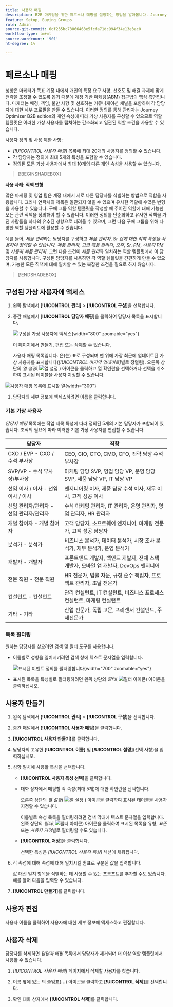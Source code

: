 ```yaml
---
title: 사용자 매핑
description: B2B 마케팅을 위한 페르소나 매핑을 설정하는 방법을 알아봅니다. Journey Optimizer B2B edition의 개인 속성을 매핑하여 역할 템플릿을 만들고 구매 그룹 타깃팅을 최적화합니다.
feature: Setup, Buying Groups
role: Admin
source-git-commit: 6df235bc73066463e5fcfa71dc994f34e13e3ac0
workflow-type: tm+mt
source-wordcount: '901'
ht-degree: 1%

---
```


# 페르소나 매핑

성향은 마케터가 목표 계정 내에서 개인의 특정 요구 사항, 선호도 및 해결 과제에 맞게 전략을 조정할 수 있도록 돕기 때문에 계정 기반 마케팅(ABM) 접근법의 핵심 측면입니다. 마케터는 배경, 책임, 불만 사항 및 선호하는 커뮤니케이션 채널을 포함하여 각 담당자에 대한 세부 프로필을 만들 수 있습니다. 이러한 정의를 통해 관리자는 Journey Optimizer B2B edition의 개인 속성에 따라 가상 사용자를 구성할 수 있으므로 역할 템플릿은 이러한 가상 사용자를 캡처하는 간소화되고 일관된 역할 조건을 사용할 수 있습니다.

<!-- Currently there is no insight into what persona goes into what role. With buying group agent, when asked questions about, what should be the size of the buying group, what persona should be in that buying group, what role do they play, etc, then agent will analyze all the data, (opportunity data, engagement data, sales conversation, etc) and informs the user that the buying group needs 7 persona, e.g.CMO, VP of marketing, marketing leader, Marketing ops, etc. 

Then based on what agent informed, users can create a template with those personas. -->
사용자 정의 및 사용 제한 사항:

* _[!UICONTROL 사용자 매핑]_ 목록에 최대 20개의 사용자를 정의할 수 있습니다.
* 각 담당자는 정의에 최대 5개의 특성을 포함할 수 있습니다.
* 정의된 모든 가상 사용자에서 최대 10개의 다른 개인 속성을 사용할 수 있습니다.

>[!BEGINSHADEBOX]

**사용 사례: 직책 변형**

많은 마케팅 및 영업 팀은 계정 내에서 서로 다른 담당자를 식별하는 방법으로 직함을 사용합니다. 그러나 연락처의 제목은 일관되지 않을 수 있으며 유사한 역할에 수많은 변형을 사용할 수 있습니다. 구매 그룹 역할 템플릿을 작성할 때 주어진 역할에 대해 가능한 모든 관련 직책을 정의해야 할 수 있습니다. 이러한 정의를 단순화하고 유사한 직책을 가진 사람들을 하나의 유추된 성향으로 데려올 수 있으며, 그런 다음 구매 그룹을 위해 다양한 역할 템플리트에 활용할 수 있습니다.

예를 들어, _제품 관리_&#x200B;라는 담당자를 구성하고 _제품 관리자_, _Sr 값에 대한 직책 특성을 사용하여 정의할 수 있습니다. 제품 관리자_, _고급 제품 관리자_, _오후_, _Sr. PM_, _사용자 PM_ 및 _사용자 제품 관리자_. 그런 다음 조건이 _제품 관리_&#x200B;와 일치하는 역할 템플릿에서 이 담당자를 사용합니다. 구성된 담당자를 사용하면 각 역할 템플릿을 간편하게 만들 수 있으며, 가능한 모든 직책에 대해 일치할 수 있는 복잡한 조건을 필요로 하지 않습니다.

>[!ENDSHADEBOX]

## 구성된 가상 사용자에 액세스

1. 왼쪽 탐색에서 **[!UICONTROL 관리]** > **[!UICONTROL 구성]**&#x200B;을 선택합니다.

1. 중간 패널에서 **[!UICONTROL 담당자 매핑]**&#x200B;을 클릭하여 담당자 목록을 표시합니다.

   ![구성된 가상 사용자에 액세스](./assets/configuration-engagement-scoring-list.png){width="800" zoomable="yes"}

   이 페이지에서 [만들기](#create-an-engagement-score-model), [편집](#change-the-engagement-weighting-settings) 또는 [삭제](#delete-a-persona)할 수 있습니다.

   사용자 매핑 목록입니다. 은(는) 표로 구성되며 맨 위에 가장 최근에 업데이트된 가상 사용자를 표시합니다(_[!UICONTROL 마지막 업데이트]_&#x200B;별로 정렬됨). 오른쪽 상단의 _열 설정_( ![열 설정](../assets/do-not-localize/icon-column-settings.svg) ) 아이콘을 클릭하고 열 확인란을 선택하거나 선택을 취소하여 표시된 테이블을 사용자 지정할 수 있습니다.

![사용자 매핑 목록에 표시할 열](./assets/configuration-engagement-scoring-list-columns.png){width="300"}

1. 담당자의 세부 정보에 액세스하려면 이름을 클릭합니다.

### 기본 가상 사용자

_담당자 매핑_ 목록에는 작업 제목 특성에 따라 정의된 5개의 기본 담당자가 포함되어 있습니다. 조직의 필요에 따라 이러한 기본 가상 사용자를 편집할 수 있습니다.

| 담당자 | 직함 |
| ------- | ---------- |
| CXO / EVP - CXO / 수석 부사장 | CEO, CIO, CTO, CMO, CFO, 전략 담당 수석 부사장 |
| SVP/VP - 수석 부사장/부사장 | 마케팅 담당 SVP, 영업 담당 VP, 운영 담당 SVP, 제품 담당 VP, IT 담당 VP |
| 선임 이사 / 이사 - 선임 이사 / 이사 | 엔지니어링 이사, 제품 담당 수석 이사, 재무 이사, 고객 성공 이사 |
| 선임 관리자/관리자 - 선임 관리자/관리자 | 수석 마케팅 관리자, IT 관리자, 운영 관리자, 영업 관리자, HR 관리자 |
| 개별 참여자 - 개별 참여자 | 고객 담당자, 소프트웨어 엔지니어, 마케팅 전문가, 고객 성공 담당자 |
| 분석가 - 분석가 | 비즈니스 분석가, 데이터 분석가, 시장 조사 분석가, 재무 분석가, 운영 분석가 |
| 개발자 - 개발자 | 프론트엔드 개발자, 백엔드 개발자, 전체 스택 개발자, 모바일 앱 개발자, DevOps 엔지니어 |
| 전문 직원 - 전문 직원 | HR 전문가, 법률 자문, 규정 준수 책임자, 프로젝트 관리자, 조달 전문가 |
| 컨설턴트 - 컨설턴트 | 관리 컨설턴트, IT 컨설턴트, 비즈니스 프로세스 컨설턴트, 마케팅 컨설턴트 |
| 기타 - 기타 | 산업 전문가, 독립 고문, 프리랜서 컨설턴트, 주제전문가 |

### 목록 필터링

원하는 담당자를 찾으려면 검색 및 필터 도구를 사용합니다.

* 이름별로 성향을 일치시키려면 검색 창에 텍스트 문자열을 입력합니다.

  ![표시된 이벤트 정의를 필터링합니다](./assets/configuration-events-defs-list-filtered.png){width="700" zoomable="yes"}

* 표시된 목록을 특성별로 필터링하려면 왼쪽 상단의 _필터_( ![필터 아이콘](../assets/do-not-localize/icon-filter.svg)) 아이콘을 클릭하십시오.

## 사용자 만들기

1. 왼쪽 탐색에서 **[!UICONTROL 관리]** > **[!UICONTROL 구성]**&#x200B;을 선택합니다.

1. 중간 패널에서 **[!UICONTROL 사용자 매핑]**&#x200B;을 클릭합니다.

1. **[!UICONTROL 사용자 만들기]**&#x200B;를 클릭합니다.

1. 담당자의 고유한 **[!UICONTROL 이름]** 및 **[!UICONTROL 설명]**(선택 사항)을 입력하십시오.

1. 성향 일치에 사용할 특성을 선택합니다.

   * **[!UICONTROL 사용자 특성 선택]**&#x200B;을 클릭합니다.

   * 대화 상자에서 매핑할 각 속성(최대 5개)에 대한 확인란을 선택합니다.

     오른쪽 상단의 _열 설정_( ![열 설정](../assets/do-not-localize/icon-column-settings.svg) ) 아이콘을 클릭하여 표시된 테이블을 사용자 지정할 수 있습니다.

     이름별로 속성 목록을 필터링하려면 검색 막대에 텍스트 문자열을 입력합니다. 왼쪽 상단의 _필터_( ![필터 아이콘](../assets/do-not-localize/icon-filter.svg)) 아이콘을 클릭하여 표시된 목록을 유형, _표준_ 또는 _사용자 지정_&#x200B;별로 필터링할 수도 있습니다.

   * **[!UICONTROL 저장]**&#x200B;을 클릭합니다.

     선택한 특성은 _[!UICONTROL 사용자 특성]_ 섹션에 채워집니다.

1. 각 속성에 대해 속성에 대해 일치시킬 쉼표로 구분된 값을 입력합니다.

   값 대신 일치 항목을 식별하는 데 사용할 수 있는 프롬프트를 추가할 수도 있습니다. 예를 들어 다음을 입력할 수 있습니다.

1. **[!UICONTROL 만들기]**&#x200B;를 클릭합니다.

## 사용자 편집

사용자 이름을 클릭하여 사용자에 대한 세부 정보에 액세스하고 편집합니다.

## 사용자 삭제

담당자를 삭제하면 _담당자 매핑_ 목록에서 담당자가 제거되며 더 이상 역할 템플릿에서 사용할 수 없습니다.

1. _[!UICONTROL 사용자 매핑]_ 페이지에서 삭제할 사용자를 찾습니다.

1. 이름 옆에 있는 의 줄임표(**...**) 아이콘을 클릭하고 **[!UICONTROL 삭제]**&#x200B;를 선택합니다.

1. 확인 대화 상자에서 **[!UICONTROL 삭제]**&#x200B;를 클릭합니다.
